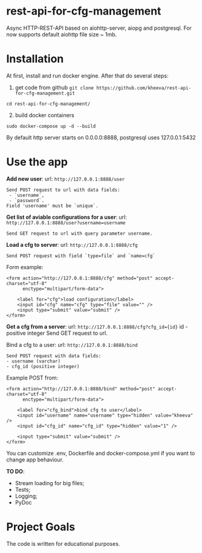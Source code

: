 # rest-api-for-cfg-management
Async HTTP-REST-API based on aiohttp-server, aiopg and postgresql.
For now supports default aiohttp file size ~ 1mb.

# Installation
At first, install and run docker engine.
After that do several steps:

1) get code from github
`git clone https://github.com/kheeva/rest-api-for-cfg-management.git`

`cd rest-api-for-cfg-management/`

2) build docker containers
```buildoutcfg
sudo docker-compose up -d --build
```

By default http server starts on 0.0.0.0:8888,
postgresql uses 127.0.0.1:5432

# Use the app
**Add new user**:
    url: `http://127.0.0.1:8888/user`
    
    Send POST request to url with data fields:
     - `username`,
     - `password`.
    Field 'username' must be `unique`.

**Get list of aviable configurations for a user**:
    url: `http://127.0.0.1:8888/user?username=username`
    
    Send GET request to url with query parameter username.

**Load a cfg to server**:
    url: `http://127.0.0.1:8888/cfg`
    
    Send POST request with field `type=file` and `name=cfg`

Form example:
```buildoutcfg
<form action="http://127.0.0.1:8888/cfg" method="post" accept-charset="utf-8"
      enctype="multipart/form-data">

    <label for="cfg">load configuration</label>
    <input id="cfg" name="cfg" type="file" value="" />
    <input type="submit" value="submit" />
</form>
```

**Get a cfg from a server**:
    url: `http://127.0.0.1:8888/cfg?cfg_id={id}`
    id - positive integer
    Send GET request to url.

Bind a cfg to a user:
    url: `http://127.0.0.1:8888/bind`
    
    Send POST request with data fields:
    - username (varchar)
    - cfg_id (positive integer)
Example POST from:
```buildoutcfg
<form action="http://127.0.0.1:8888/bind" method="post" accept-charset="utf-8"
      enctype="multipart/form-data">

    <label for="cfg_bind">bind cfg to user</label>
    <input id="username" name="username" type="hidden" value="kheeva" />
    <input id="cfg_id" name="cfg_id" type="hidden" value="1" />

    <input type="submit" value="submit" />
</form>
```
You can customize .env, Dockerfile and docker-compose.yml if you want to change app behaviour.


**TO DO**:
 - Stream loading for big files;
 - Tests;
 - Logging;
 - PyDoc

# Project Goals

The code is written for educational purposes.
